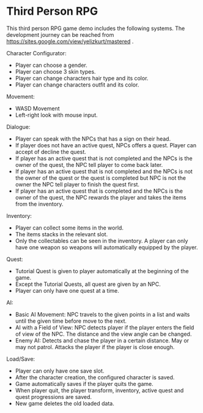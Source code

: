 # Third Person RPG
This third person RPG game demo includes the following systems. The development journey can be reached from https://sites.google.com/view/yelizkurt/mastered .

Character Configurator:
- Player can choose a gender.
- Player can choose 3 skin types.
- Player can change characters hair type and  its color.
- Player can change characters outfit and its color.

Movement:
- WASD Movement
- Left-right look with mouse input.

Dialogue:
- Player can speak with the NPCs that has a sign on their head.
- If player does not have an active quest, NPCs offers a quest. Player can accept of decline the quest.
- If player has an active quest that is not completed and the NPCs is the owner of the quest, the NPC tell player to come back later.
- If player has an active quest that is not completed and the NPCs is not the owner of the quest or the quest is completed but NPC is not the owner the NPC tell player to finish the quest first.
- If player has an active quest that is completed and the NPCs is the owner of the quest, the NPC rewards the player and takes the items from the inventory.

Inventory:
- Player can collect some items in the world.
- The items stacks in the relevant slot.
- Only the collectables can be seen in the inventory. A player can only have one weapon so weapons will automatically equipped by the player.

Quest:
- Tutorial Quest is given to player automatically at the beginning of the game.
- Except the Tutorial Quests, all quest are given by an NPC.
- Player can only have one quest at a time.

AI:
- Basic AI Movement: NPC travels to the given points in a list and waits until the given time before move to the next.
- AI with a Field of View: NPC detects player if the player enters the field of view of the NPC. The distance and the view angle can be changed.
- Enemy AI: Detects and chase the player in a certain distance. May or may not patrol. Attacks the player if the player is close enough. 

Load/Save:
- Player can only have one save slot.
- After the character creation, the configured character is saved.
- Game automatically saves if the player quits the game.
- When player quit, the player transform, inventory, active quest and quest progressions are saved.
- New game deletes the old loaded data.
